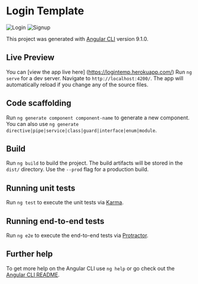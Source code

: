 # Login Template

![Login](https://github.com/hraverkar/LoginTemplate/blob/master/src/assets/login.png)
![Signup](https://github.com/hraverkar/LoginTemplate/blob/master/src/assets/signup.png)

This project was generated with [Angular CLI](https://github.com/angular/angular-cli) version 9.1.0.

## Live Preview

You can [view the app live here] (https://logintemp.herokuapp.com/)
Run `ng serve` for a dev server. Navigate to `http://localhost:4200/`. The app will automatically reload if you change any of the source files.

## Code scaffolding

Run `ng generate component component-name` to generate a new component. You can also use `ng generate directive|pipe|service|class|guard|interface|enum|module`.

## Build

Run `ng build` to build the project. The build artifacts will be stored in the `dist/` directory. Use the `--prod` flag for a production build.

## Running unit tests

Run `ng test` to execute the unit tests via [Karma](https://karma-runner.github.io).

## Running end-to-end tests

Run `ng e2e` to execute the end-to-end tests via [Protractor](http://www.protractortest.org/).

## Further help

To get more help on the Angular CLI use `ng help` or go check out the [Angular CLI README](https://github.com/angular/angular-cli/blob/master/README.md).
